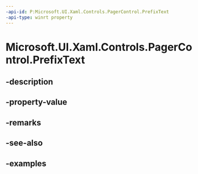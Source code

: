 ```yaml
---
-api-id: P:Microsoft.UI.Xaml.Controls.PagerControl.PrefixText
-api-type: winrt property
---
```


# Microsoft.UI.Xaml.Controls.PagerControl.PrefixText

<!--
public string PrefixText { get; set; }
-->


## -description

## -property-value

## -remarks

## -see-also

## -examples


